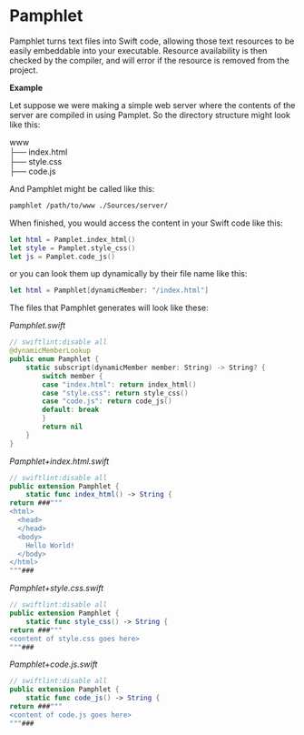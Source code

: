 # Pamphlet

Pamphlet turns text files into Swift code, allowing those text resources to be easily embeddable into your executable. Resource availability is then checked by the compiler, and will error if the resource is removed from the project.

**Example**

Let suppose we were making a simple web server where the contents of the server are compiled in using Pamplet.  So the directory structure might look like this:

www  
├── index.html  
├── style.css  
├── code.js  


And Pamphlet might be called like this:

```bash
pamphlet /path/to/www ./Sources/server/ 
```

When finished, you would access the content in your Swift code like this:

```swift
let html = Pamplet.index_html()
let style = Pamplet.style_css()
let js = Pamplet.code_js()
```

or you can look them up dynamically by their file name like this:

```swift
let html = Pamphlet[dynamicMember: "/index.html"]
```


The files that Pamphlet generates will look like these:

*Pamphlet.swift*

```swift
// swiftlint:disable all
@dynamicMemberLookup
public enum Pamphlet {
    static subscript(dynamicMember member: String) -> String? {
        switch member {
        case "index.html": return index_html()
        case "style.css": return style_css()
        case "code.js": return code_js()
        default: break
        }
        return nil
    }
}
```

*Pamphlet+index.html.swift*

```swift
// swiftlint:disable all
public extension Pamphlet {
    static func index_html() -> String {
return ###"""
<html>
  <head>
  </head>
  <body>
    Hello World!
  </body>
</html>
"""###
```

*Pamphlet+style.css.swift*

```swift
// swiftlint:disable all
public extension Pamphlet {
    static func style_css() -> String {
return ###"""
<content of style.css goes here>
"""###
```

*Pamphlet+code.js.swift*

```swift
// swiftlint:disable all
public extension Pamphlet {
    static func code_js() -> String {
return ###"""
<content of code.js goes here>
"""###
```